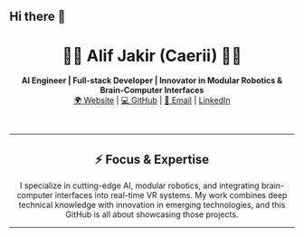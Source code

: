 ## Hi there 👋

<!-- HEADER -->
<h1 align="center">👨‍💻 Alif Jakir (Caerii) 👨‍💻</h1>
<p align="center">
  <strong>AI Engineer | Full-stack Developer | Innovator in Modular Robotics & Brain-Computer Interfaces</strong><br>
  <a href="https://alifjakir.com">🌍 Website</a> | 
  <a href="https://github.com/Caerii">💻 GitHub</a> | 
  <a href="mailto:alif@halcyox.com">📧 Email</a> | 
  <a href="https://www.linkedin.com/in/alif-jakir">LinkedIn</a>
</p>
<br>

---

<!-- FOCUS -->
<h2 align="center">⚡ Focus & Expertise</h2>
<p align="center">
I specialize in cutting-edge AI, modular robotics, and integrating brain-computer interfaces into real-time VR systems. My work combines deep technical knowledge with innovation in emerging technologies, and this GitHub is all about showcasing those projects.
</p>

---

